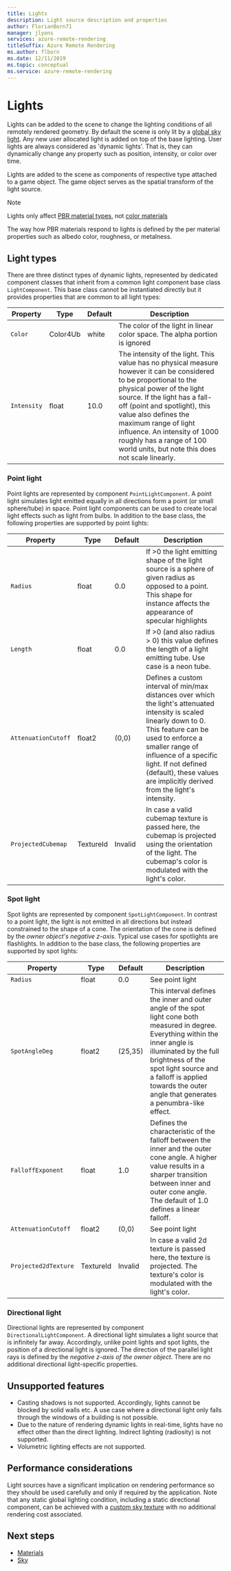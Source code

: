 ```yaml
---
title: Lights
description: Light source description and properties
author: FlorianBorn71
manager: jlyons
services: azure-remote-rendering
titleSuffix: Azure Remote Rendering
ms.author: flborn
ms.date: 12/11/2019
ms.topic: conceptual
ms.service: azure-remote-rendering
---
```


# Lights

Lights can be added to the scene to change the lighting conditions of all remotely rendered geometry. By default the scene is only lit by a [global sky light](sky.md). Any new user allocated light is added on top of the base lighting. User lights are always considered as 'dynamic lights'. That is, they can dynamically change any property such as position, intensity, or color over time.

Lights are added to the scene as components of respective type attached to a game object. The game object serves as the spatial transform of the light source.

> [!NOTE]
> Lights only affect [PBR material types](../../concepts/materials.md#pbr-material), not [color materials](../../concepts/materials.md#color-material)

The way how PBR materials respond to lights is defined by the per material properties such as albedo color, roughness, or metalness.

## Light types

There are three distinct types of dynamic lights, represented by dedicated component classes that inherit from a common light component base class `LightComponent`. This base class cannot be instantiated directly but it provides properties that are common to all light types:

| Property      | Type    | Default | Description                                             |
|---------------|---------|---------|---------------------------------------------------------|
| `Color`       | Color4Ub | white   | The color of the light in linear color space. The alpha portion is ignored    |
| `Intensity`   | float   | 10.0    | The intensity of the light. This value has no physical measure however it can be considered to be proportional to the physical power of the light source. If the light has a fall-off (point and spotlight), this value also defines the maximum range of light influence. An intensity of 1000 roughly has a range of 100 world units, but note this does not scale linearly. |

### Point light

Point lights are represented by component `PointLightComponent`. A point light simulates light emitted equally in all directions form a point (or small sphere/tube) in space. Point light components can be used to create local light effects such as light from bulbs. In addition to the base class, the following properties are supported by point lights:

| Property      | Type    | Default | Description                                             |
|---------------|---------|---------|---------------------------------------------------------|
| `Radius`       | float  | 0.0     | If >0 the light emitting shape of the light source is a sphere of given radius as opposed to a point. This shape for instance affects the appearance of specular highlights |
| `Length`       | float  | 0.0     | If >0 (and also radius > 0) this value defines the length of a light emitting tube. Use case is a neon tube.  |
| `AttenuationCutoff` | float2 | (0,0) | Defines a custom interval of min/max distances over which the light's attenuated intensity is scaled linearly down to 0. This feature can be used to enforce a smaller range of influence of a specific light. If not defined (default), these values are implicitly derived from the light's intensity.   |
| `ProjectedCubemap`  | TextureId | Invalid  | In case a valid cubemap texture is passed here, the cubemap is projected using the orientation of the light. The cubemap's color is modulated with the light's color. |

### Spot light

Spot lights are represented by component `SpotLightComponent`. In contrast to a point light, the light is not emitted in all directions but instead constrained to the shape of a cone. The orientation of the cone is defined by the *owner object's negative z-axis*. Typical use cases for spotlights are flashlights.
In addition to the base class, the following properties are supported by spot lights:

| Property      | Type    | Default | Description                                             |
|---------------|---------|---------|---------------------------------------------------------|
| `Radius`       | float  | 0.0     | See point light |
| `SpotAngleDeg` | float2  | (25,35) | This interval defines the inner and outer angle of the spot light cone both measured in degree. Everything within the inner angle is illuminated by the full brightness of the spot light source and a falloff is applied towards the outer angle that generates a penumbra-like effect.|
| `FalloffExponent`       | float  | 1.0     | Defines the characteristic of the falloff between the inner and the outer cone angle. A higher value results in a sharper transition between inner and outer cone angle. The default of 1.0 defines a linear falloff.|
| `AttenuationCutoff` | float2 | (0,0) | See point light   |
| `Projected2dTexture`  | TextureId | Invalid  | In case a valid 2d texture is passed here, the texture is projected. The texture's color is modulated with the light's color. |

### Directional light

Directional lights are represented by component `DirectionalLightComponent`. A directional light simulates a light source that is infinitely far away. Accordingly, unlike point lights and spot lights, the position of a directional light is ignored. The direction of the parallel light rays is defined by the *negative z-axis of the owner object*. There are no additional directional light-specific properties.

## Unsupported features

* Casting shadows is not supported. Accordingly, lights cannot be blocked by solid walls etc. A use case where a directional light only falls through the windows of a building is not possible.
* Due to the nature of rendering dynamic lights in real-time, lights have no effect other than the direct lighting. Indirect lighting (radiosity) is not supported.
* Volumetric lighting effects are not supported.

## Performance considerations

Light sources have a significant implication on rendering performance so they should be used carefully and only if required by the application. Note that any static global lighting condition, including a static directional component, can be achieved with a [custom sky texture](sky.md#api-usage) with no additional rendering cost associated.

## Next steps

* [Materials](../../concepts/materials.md)
* [Sky](sky.md)
